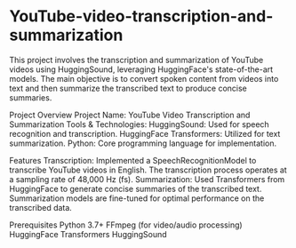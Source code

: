 # YouTube-video-transcription-and-summarization
This project involves the transcription and summarization of YouTube videos using HuggingSound, leveraging HuggingFace's state-of-the-art models. The main objective is to convert spoken content from videos into text and then summarize the transcribed text to produce concise summaries.

Project Overview
Project Name: YouTube Video Transcription and Summarization
Tools & Technologies:
HuggingSound: Used for speech recognition and transcription.
HuggingFace Transformers: Utilized for text summarization.
Python: Core programming language for implementation.

Features
Transcription:
Implemented a SpeechRecognitionModel to transcribe YouTube videos in English.
The transcription process operates at a sampling rate of 48,000 Hz (fs).
Summarization:
Used Transformers from HuggingFace to generate concise summaries of the transcribed text.
Summarization models are fine-tuned for optimal performance on the transcribed data.

Prerequisites
Python 3.7+
FFmpeg (for video/audio processing)
HuggingFace Transformers
HuggingSound
